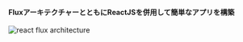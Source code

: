 #### FluxアーキテクチャーとともにReactJSを併用して簡単なアプリを構築
![react flux architecture](https://cloud.githubusercontent.com/assets/5398914/14071719/efa7535a-f4f2-11e5-9365-9fc8d47f9431.png?)
